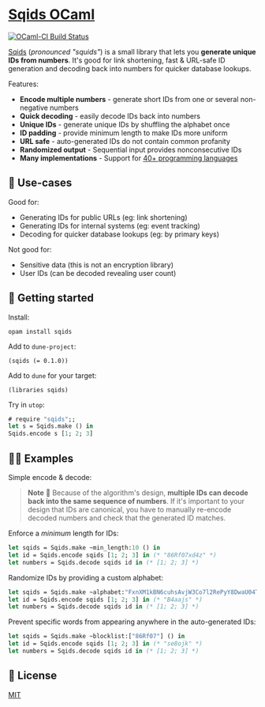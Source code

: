 # [Sqids OCaml](https://sqids.org/ocaml)

[![OCaml-CI Build Status](https://img.shields.io/endpoint?url=https://ocaml.ci.dev/badge/sqids/sqids-ocaml/main&logo=ocaml)](https://ocaml.ci.dev/github/sqids/sqids-ocaml)

[Sqids](https://sqids.org/ocaml) (*pronounced "squids"*) is a small library that lets you **generate unique IDs from numbers**. It's good for link shortening, fast & URL-safe ID generation and decoding back into numbers for quicker database lookups.

Features:

- **Encode multiple numbers** - generate short IDs from one or several non-negative numbers
- **Quick decoding** - easily decode IDs back into numbers
- **Unique IDs** - generate unique IDs by shuffling the alphabet once
- **ID padding** - provide minimum length to make IDs more uniform
- **URL safe** - auto-generated IDs do not contain common profanity
- **Randomized output** - Sequential input provides nonconsecutive IDs
- **Many implementations** - Support for [40+ programming languages](https://sqids.org/)

## 🧰 Use-cases

Good for:

- Generating IDs for public URLs (eg: link shortening)
- Generating IDs for internal systems (eg: event tracking)
- Decoding for quicker database lookups (eg: by primary keys)

Not good for:

- Sensitive data (this is not an encryption library)
- User IDs (can be decoded revealing user count)

## 🚀 Getting started

Install:

```shell
opam install sqids
```

Add to `dune-project`:

```text
(sqids (= 0.1.0))
```

Add to `dune` for your target:

```text
(libraries sqids)
```

Try in `utop`:

```ocaml
# require "sqids";;
let s = Sqids.make () in
Sqids.encode s [1; 2; 3]
```

## 👩‍💻 Examples

Simple encode & decode:

> **Note**
> 🚧 Because of the algorithm's design, **multiple IDs can decode back into the same sequence of numbers**. If it's important to your design that IDs are canonical, you have to manually re-encode decoded numbers and check that the generated ID matches.

Enforce a *minimum* length for IDs:

```ocaml
let sqids = Sqids.make ~min_length:10 () in
let id = Sqids.encode sqids [1; 2; 3] in (* "86Rf07xd4z" *)
let numbers = Sqids.decode sqids id in (* [1; 2; 3] *)
```

Randomize IDs by providing a custom alphabet:

```ocaml
let sqids = Sqids.make ~alphabet:"FxnXM1kBN6cuhsAvjW3Co7l2RePyY8DwaU04Tzt9fHQrqSVKdpimLGIJOgb5ZE" () in
let id = Sqids.encode sqids [1; 2; 3] in (* "B4aajs" *)
let numbers = Sqids.decode sqids id in (* [1; 2; 3] *)
```

Prevent specific words from appearing anywhere in the auto-generated IDs:

```ocaml
let sqids = Sqids.make ~blocklist:["86Rf07"] () in
let id = Sqids.encode sqids [1; 2; 3] in (* "se8ojk" *)
let numbers = Sqids.decode sqids id in (* [1; 2; 3] *)
```

## 📝 License

[MIT](LICENSE)
